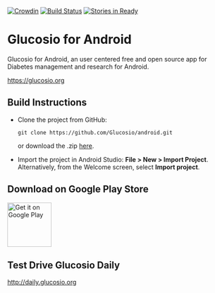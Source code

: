 [![Crowdin](https://d322cqt584bo4o.cloudfront.net/glucosio/localized.png)](https://crowdin.com/project/glucosio)
[![Build Status](https://travis-ci.org/Glucosio/glucosio-android.svg)](https://travis-ci.org/Glucosio/glucosio-android)
[![Stories in Ready](https://badge.waffle.io/Glucosio/android.svg?label=ready&title=Ready)](http://waffle.io/Glucosio/android)
# Glucosio for Android
Glucosio for Android, an user centered free and open source app for Diabetes management and research for Android.

 https://glucosio.org
 
## Build Instructions
 
- Clone the project from GitHub: 
   ```
   git clone https://github.com/Glucosio/android.git
   ```
   or download the .zip [here](https://github.com/Glucosio/android/archive/master.zip).

- Import the project in Android Studio: **File > New > Import Project**.
  Alternatively, from the Welcome screen, select **Import project**.

## Download on Google Play Store
<a href="https://play.google.com/store/apps/details?id=org.glucosio.android&utm_source=global_co&utm_medium=prtnr&utm_content=Mar2515&utm_campaign=PartBadge&pcampaignid=MKT-AC-global-none-all-co-pr-py-PartBadges-Oct1515-1"><img alt="Get it on Google Play" height="100" src="https://play.google.com/intl/en_us/badges/images/apps/en-play-badge.png" /></a>

## Test Drive Glucosio Daily
http://daily.glucosio.org



